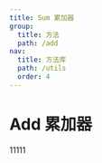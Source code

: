 ```yaml
---
title: Sum 累加器
group:
  title: 方法
  path: /add
nav:
  title: 方法库
  path: /utils
  order: 4
---
```


# Add 累加器

11111
